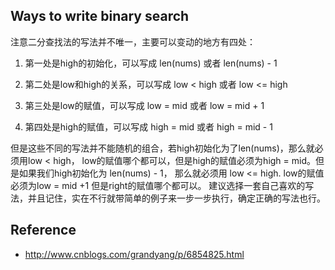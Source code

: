 ## Ways to write binary search

注意二分查找法的写法并不唯一，主要可以变动的地方有四处：

1. 第一处是high的初始化，可以写成 len(nums) 或者 len(nums) - 1

2. 第二处是low和high的关系，可以写成 low < high 或者 low <= high

3. 第三处是low的赋值，可以写成 low = mid 或者 low = mid + 1

3. 第四处是high的赋值，可以写成 high = mid 或者 high = mid - 1

但是这些不同的写法并不能随机的组合，若high初始化为了len(nums)，那么就必须用low < high，
low的赋值哪个都可以，但是high的赋值必须为high = mid。但是如果我们high初始化为 len(nums) - 1，
那么就必须用 low <= high. low的赋值必须为low = mid +1 但是right的赋值哪个都可以。
建议选择一套自己喜欢的写法，并且记住，实在不行就带简单的例子来一步一步执行，确定正确的写法也行。

## Reference

- http://www.cnblogs.com/grandyang/p/6854825.html